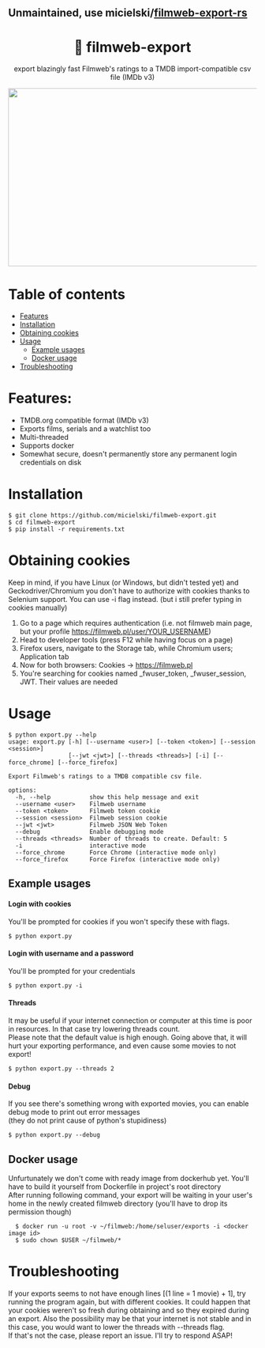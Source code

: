 ## Unmaintained, use micielski/[filmweb-export-rs](https://github.com/micielski/filmweb-export-rs)
<div align="center">
  <h1>🎥 filmweb-export</h1>
  <p>export blazingly fast Filmweb's ratings to a TMDB import-compatible csv file (IMDb v3)</p>
  <a href="https://wallhaven.cc/w/o3wzql"><img src="https://user-images.githubusercontent.com/73398428/160282968-703dc668-d3b5-4b41-9c12-370ca3995337.png" height="360" width="640"></a>
</div>

# Table of contents
- [Features](#features)
- [Installation](#installation)
- [Obtaining cookies](#obtaining-cookies)
- [Usage](#usage)
  - [Example usages](#example-usages)
  - [Docker usage](#docker-usage)
- [Troubleshooting](#troubleshooting)

# Features:

- TMDB.org compatible format (IMDb v3)
- Exports films, serials and a watchlist too
- Multi-threaded
- Supports docker
- Somewhat secure, doesn't permanently store any permanent login credentials on disk

# Installation

  ```
  $ git clone https://github.com/micielski/filmweb-export.git  
  $ cd filmweb-export
  $ pip install -r requirements.txt
  ```
# Obtaining cookies

  Keep in mind, if you have Linux (or Windows, but didn't tested yet) and Geckodriver/Chromium you don't have to authorize with cookies thanks to Selenium support. You can use -i flag instead. (but i still prefer typing in cookies manually)
  
  1. Go to a page which requires authentication (i.e. not filmweb main page, but your profile https://filmweb.pl/user/YOUR_USERNAME)
  2. Head to developer tools (press F12 while having focus on a page)
  3. Firefox users, navigate to the Storage tab, while Chromium users; Application tab
  4. Now for both browsers: Cookies -> https://filmweb.pl
  5. You're searching for cookies named \_fwuser_token, \_fwuser_session, JWT. Their values are needed

# Usage
 

  ```
  $ python export.py --help
  usage: export.py [-h] [--username <user>] [--token <token>] [--session <session>]
                   [--jwt <jwt>] [--threads <threads>] [-i] [--force_chrome] [--force_firefox]
  
  Export Filmweb's ratings to a TMDB compatible csv file.
  
  options:
    -h, --help           show this help message and exit
    --username <user>    Filmweb username
    --token <token>      Filmweb token cookie
    --session <session>  Filmweb session cookie
    --jwt <jwt>          Filmweb JSON Web Token
	--debug              Enable debugging mode
    --threads <threads>  Number of threads to create. Default: 5
    -i                   interactive mode
    --force_chrome       Force Chrome (interactive mode only)
    --force_firefox      Force Firefox (interactive mode only)
  ```

## Example usages

  #### Login with cookies  
  You'll be prompted for cookies if you won't specify these with flags.

  ```
  $ python export.py
  ```
  
  #### Login with username and a password  
  You'll be prompted for your credentials
  
  ```
  $ python export.py -i
  ```
    
  #### Threads  
  It may be useful if your internet connection or computer at this time is poor in resources. In that case try lowering threads count.  
  Please note that the default value is high enough. Going above that, it will hurt your exporting performance, and even cause some movies to not export!
  
  ```
  $ python export.py --threads 2
  ```
    
  #### Debug  
  If you see there's something wrong with exported movies, you can enable debug mode to print out error messages  
  (they do not print cause of python's stupidiness)
  
  ```
  $ python export.py --debug
  ```
  
  

## Docker usage
  
  Unfurtunately we don't come with ready image from dockerhub yet. You'll have to build it yourself from Dockerfile in project's root directory  
  After running following command, your export will be waiting in your user's home in the newly created filmweb directory (you'll have to drop its permission though)
  
  ```
    $ docker run -u root -v ~/filmweb:/home/seluser/exports -i <docker image id>
    $ sudo chown $USER ~/filmweb/*
  ```
# Troubleshooting
  
  If your exports seems to not have enough lines [(1 line = 1 movie) + 1], try running the program again, but with different cookies. It could happen that your cookies weren't so fresh during obtaining and so they expired during an export. Also the possibility may be that your internet is not stable and in this case, you would want to lower the threads with --threads flag.  
  If that's not the case, please report an issue. I'll try to respond ASAP!
